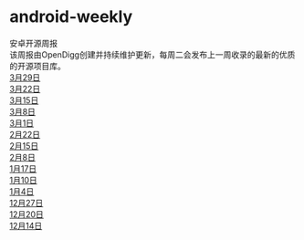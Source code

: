 # android-weekly
安卓开源周报<br />
该周报由OpenDigg创建并持续维护更新，每周二会发布上一周收录的最新的优质的开源项目库。<br />
[3月29日](https://github.com/opendigg/android-weekly/issues/16)<br />
[3月22日](https://github.com/opendigg/android-weekly/issues/15)<br />
[3月15日](https://github.com/opendigg/android-weekly/issues/14)<br />
[3月8日](https://github.com/opendigg/android-weekly/issues/13)<br />
[3月1日](https://github.com/opendigg/android-weekly/issues/12)<br />
[2月22日](https://github.com/opendigg/android-weekly/issues/11)<br />
[2月15日](https://github.com/opendigg/android-weekly/issues/10)<br />
[2月8日](https://github.com/opendigg/android-weekly/issues/9)<br />
[1月17日](https://github.com/opendigg/android-weekly/issues/8)<br />
[1月10日](https://github.com/opendigg/android-weekly/issues/7)<br />
[1月4日](https://github.com/opendigg/android-weekly/issues/6)<br />
[12月27日](https://github.com/opendigg/android-weekly/issues/4)<br />
[12月20日](https://github.com/opendigg/android-weekly/issues/3) <br />
[12月14日](https://github.com/opendigg/android-weekly/issues/1) <br />


